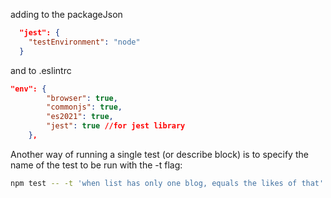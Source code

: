 adding to the packageJson
```json
  "jest": {
    "testEnvironment": "node"
  }
```
and to .eslintrc
```json
"env": {
        "browser": true,
        "commonjs": true,
        "es2021": true,
        "jest": true //for jest library
    },
```

Another way of running a single test (or describe block) is to specify the name of the test to be run with the -t flag:

```bash
npm test -- -t 'when list has only one blog, equals the likes of that'
```
